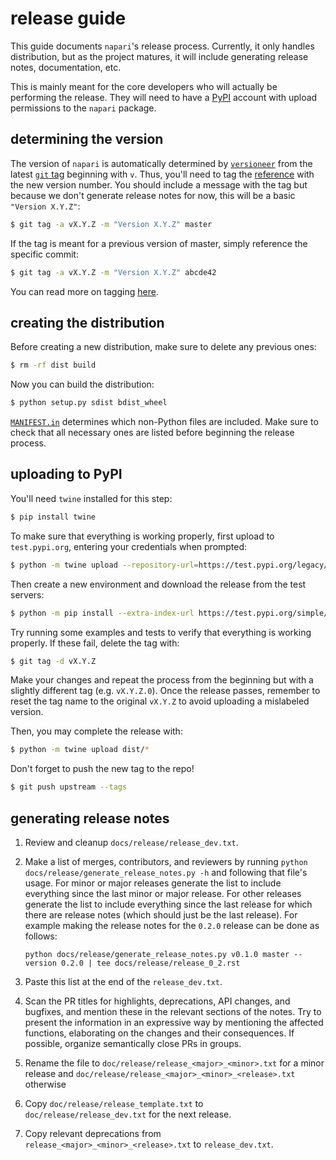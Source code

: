 # release guide

This guide documents `napari`'s release process.
Currently, it only handles distribution, but as the project matures,
it will include generating release notes, documentation, etc.

This is mainly meant for the core developers who will actually be performing the release.
They will need to have a [PyPI](https://pypi.org) account with upload permissions to the `napari` package.

## determining the version

The version of `napari` is automatically determined by [`versioneer`](https://github.com/warner/python-versioneer)
from the latest [`git` tag](https://git-scm.com/book/en/v2/Git-Basics-Tagging) beginning with `v`.
Thus, you'll need to tag the [reference](https://git-scm.com/book/en/v2/Git-Internals-Git-References) with the new version number.
You should include a message with the tag but because we don't generate release notes for now,
this will be a basic `"Version X.Y.Z"`:
```bash
$ git tag -a vX.Y.Z -m "Version X.Y.Z" master
```

If the tag is meant for a previous version of master, simply reference the specific commit:
```bash
$ git tag -a vX.Y.Z -m "Version X.Y.Z" abcde42
```

You can read more on tagging [here](https://git-scm.com/book/en/v2/Git-Basics-Tagging).

## creating the distribution

Before creating a new distribution, make sure to delete any previous ones:
```bash
$ rm -rf dist build
```

Now you can build the distribution:
```bash
$ python setup.py sdist bdist_wheel
```

[`MANIFEST.in`](../MANIFEST.in) determines which non-Python files are included.
Make sure to check that all necessary ones are listed before beginning the release process.

## uploading to PyPI

You'll need `twine` installed for this step:
```bash
$ pip install twine
```

To make sure that everything is working properly, first upload to `test.pypi.org`,
entering your credentials when prompted:
```bash
$ python -m twine upload --repository-url=https://test.pypi.org/legacy/ dist/*
```

Then create a new environment and download the release from the test servers:
```bash
$ python -m pip install --extra-index-url https://test.pypi.org/simple/ napari==X.Y.Z
```

Try running some examples and tests to verify that everything is working properly.
If these fail, delete the tag with:
```bash
$ git tag -d vX.Y.Z
```

Make your changes and repeat the process from the beginning but with a slightly different tag (e.g. `vX.Y.Z.0`).
Once the release passes, remember to reset the tag name to the original `vX.Y.Z`
to avoid uploading a mislabeled version.

Then, you may complete the release with:
```bash
$ python -m twine upload dist/*
```

Don't forget to push the new tag to the repo!
```bash
$ git push upstream --tags
```

## generating release notes

1. Review and cleanup ``docs/release/release_dev.txt``.

2. Make a list of merges, contributors, and reviewers by running
   ``python docs/release/generate_release_notes.py -h`` and following that file's usage. For minor or major releases generate the list to include everything since the last minor or major release.
   For other releases generate the list to include
   everything since the last release for which there
   are release notes (which should just be the last release). For example making the release notes
   for the `0.2.0` release can be done as follows:
   ```
   python docs/release/generate_release_notes.py v0.1.0 master --version 0.2.0 | tee docs/release/release_0_2.rst
   ```

3. Paste this list at the end of the ``release_dev.txt``.

4. Scan the PR titles for highlights, deprecations, API changes,
   and bugfixes, and mention these in the relevant sections of the notes.
   Try to present the information in an expressive way by mentioning
   the affected functions, elaborating on the changes and their
   consequences. If possible, organize semantically close PRs in groups.

5. Rename the file to ``doc/release/release_<major>_<minor>.txt`` for a minor release and ``doc/release/release_<major>_<minor>_<release>.txt`` otherwise

6. Copy ``doc/release/release_template.txt`` to
   ``doc/release/release_dev.txt`` for the next release.

7. Copy relevant deprecations from ``release_<major>_<minor>_<release>.txt``
   to ``release_dev.txt``.
